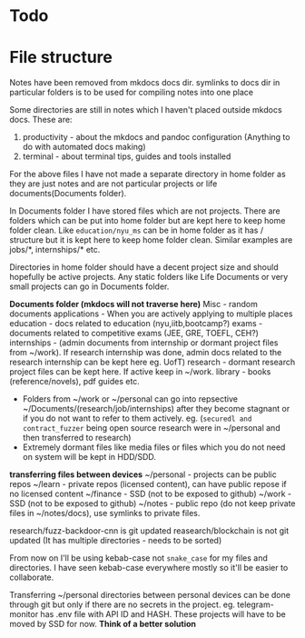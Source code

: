 # Todo


# File structure

Notes have been removed from mkdocs docs dir. symlinks to docs dir in particular folders is to be used for compiling notes into one place

Some directories are still in notes which I haven't placed outside mkdocs docs. These are:
1. productivity - about the mkdocs and pandoc configuration (Anything to do with automated docs making)
2. terminal - about terminal tips, guides and tools installed

For the above files I have not made a separate directory in home folder as they are just notes and are not particular projects or life documents(Documents folder).

In Documents folder I have stored files which are not projects. There are folders which can be put into home folder but are kept here to keep home folder clean. Like `education/nyu_ms` can be in home folder as it has <concept>/<project> structure but it is kept here to keep home folder clean. Similar examples are jobs/\*, internships/\* etc.

Directories in home folder should have a decent project size and should hopefully be active projects.
Any static folders like Life Documents or very small projects can go in Documents folder.


**Documents folder (mkdocs will not traverse here)**
Misc - random documents
applications - When you are actively applying to multiple places
education - docs related to education (nyu,iitb,bootcamp?)
exams - documents related to competitive exams (JEE, GRE, TOEFL, CEH?)
internships - (admin documents from internship or dormant project files from ~/work). If research internship was done, admin docs related to the research internship can be kept here eg. UofT)
research - dormant research project files can be kept here. If active keep in ~/work. 
library - books (reference/novels), pdf guides etc.

* Folders from ~/work or ~/personal can go into repsective ~/Documents/(research/job/internships) after they become stagnant or if you do not want to refer to them actively. eg. (`securedl and contract_fuzzer` being open source research were in ~/personal and then transferred to research)
* Extremely dormant files like media files or files which you do not need on system will be kept in HDD/SDD.

**transferring files between devices**
~/personal - projects can be public repos
~/learn - private repos (licensed content), can have public repose if no licensed content
~/finance - SSD (not to be exposed to github)
~/work - SSD (not to be exposed to github)
~/notes - public repo (do not keep private files in ~/notes/docs), use symlinks to private files.

research/fuzz-backdoor-cnn is git updated
reasearch/blockchain is not git updated (It has multiple directories - needs to be sorted)

From now on I'll be using kebab-case not `snake_case` for my files and directories. I have seen kebab-case everywhere mostly so it'll be easier to collaborate.


Transferring ~/personal directories between personal devices can be done through git but only if there are no secrets in the project.
eg. telegram-monitor has .env file with API ID and HASH. These projects will have to be moved by SSD for now. **Think of a better solution**
